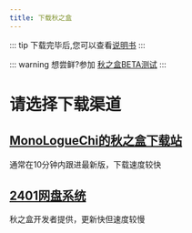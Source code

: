 ```yaml
---
title: 下载秋之盒
---
```

::: tip
下载完毕后,您可以查看[说明书](/guide)
:::

::: warning
想尝鲜?参加 [秋之盒BETA测试](/download/beta)
:::
# 请选择下载渠道
## [MonoLogueChi的秋之盒下载站](https://atmb.sm9.top/AutumnBox/%E4%B8%BB%E7%A8%8B%E5%BA%8F/)
通常在10分钟内跟进最新版，下载速度较快 


## [2401网盘系统](https://pan.zsh2401.top/index.php?share/folder&user=1&sid=EzNkCr8i)
秋之盒开发者提供，更新快但速度较慢   

